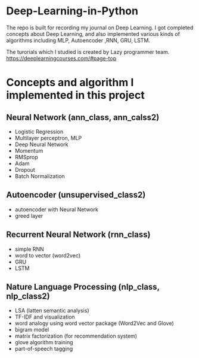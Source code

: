 # Deep-Learning-in-Python
The repo is built for recording my journal on Deep Learning. 
I got completed concepts about Deep Learning, and also implemented various kinds of algorithms including MLP, Autoencoder ,RNN, GRU, LSTM. 

The turorials which I studied is created by Lazy programmer team.
https://deeplearningcourses.com/#page-top

# Concepts and algorithm I implemented in this project 
## Neural Network (ann_class, ann_calss2)  
* Logistic Regression  
* Multilayer perceptron, MLP  
* Deep Neural Network  
* Momentum  
* RMSprop  
* Adam  
* Dropout  
* Batch Normalization
## Autoencoder (unsupervised_class2)
* autoencoder with Neural Network  
* greed layer  
## Recurrent Neural Network (rnn_class)
* simple RNN  
* word to vector (word2vec)
* GRU  
* LSTM  
## Nature Language Processing (nlp_class, nlp_class2)  
* LSA (latten semantic analysis)
* TF-IDF and visualization 
* word analogy using word vector package (Word2Vec and Glove)  
* bigram model
* matrix factorization (for recommendation system)
* glove algorithm training 
* part-of-speech tagging


